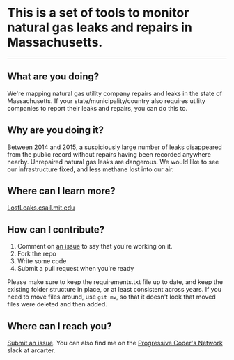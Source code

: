 # This is a set of tools to monitor natural gas leaks and repairs in Massachusetts.

----
## What are you doing?
We're mapping natural gas utility company repairs and leaks in the state of Massachusetts. If your state/municipality/country also requires utility companies to report their leaks and repairs, you can do this to.

## Why are you doing it?
Between 2014 and 2015, a suspiciously large number of leaks disappeared from the public record without repairs having been recorded anywhere nearby. Unrepaired natural gas leaks are dangerous. We would like to see our infrastructure fixed, and less methane lost into our air.

## Where can I learn more?
[LostLeaks.csail.mit.edu](http://lostleaks.csail.mit.edu)

## How can I contribute?
1. Comment on [an issue](https://github.com/RogerTangos/LostLeaks/issues) to say that you're working on it.
2. Fork the repo
3. Write some code
4. Submit a pull request when you're ready

Please make sure to keep the requirements.txt file up to date, and keep the existing folder structure in place, or at least consistent across years. If you need to move files around, use `git mv`, so that it doesn't look that moved files were deleted and then added.

## Where can I reach you?
[Submit an issue](https://github.com/RogerTangos/LostLeaks/issues). You can also find me on the [Progressive Coder's Network](http://progcode.co/) slack at arcarter.
